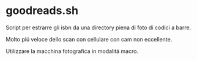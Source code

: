 goodreads.sh
============

Script per estrarre gli isbn da una directory piena di foto di codici a barre.

Molto piú veloce dello scan con cellulare con cam non eccellente.

Utilizzare la macchina fotografica in modalitá macro.
